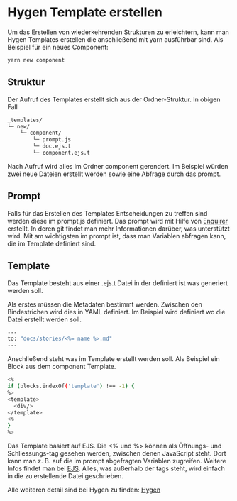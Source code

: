 # Hygen Template erstellen

Um das Erstellen von wiederkehrenden Strukturen zu erleichtern, kann man Hygen Templates erstellen die anschließend mit yarn ausführbar sind. Als Beispiel für ein neues Component:

```bash
yarn new component
```

## Struktur

Der Aufruf des Templates erstellt sich aus der Ordner-Struktur. In obigen Fall

```bash
_templates/
└─ new/
	└─ component/
		└─ prompt.js
		└─ doc.ejs.t
		└─ component.ejs.t
```

Nach Aufruf wird alles im Ordner component gerendert. Im Beispiel würden zwei neue Dateien erstellt werden sowie eine Abfrage durch das prompt.

## Prompt

Falls für das Erstellen des Templates Entscheidungen zu treffen sind werden diese im prompt.js definiert. Das prompt wird mit Hilfe von [Enquirer](https://github.com/enquirer/enquirer "Enquirer Github") erstellt. In deren git findet man mehr Informationen darüber, was unterstützt wird. Mit am wichtigsten im prompt ist, dass man Variablen abfragen kann, die im Template definiert sind.

## Template

Das Template besteht aus einer .ejs.t Datei in der definiert ist was generiert werden soll.

Als erstes müssen die Metadaten bestimmt werden. Zwischen den Bindestrichen wird dies in YAML definiert. Im Beispiel wird definiert wo die Datei erstellt werden soll.

```bash
---
to: "docs/stories/<%= name %>.md"
---
```

Anschließend steht was im Template erstellt werden soll. Als Beispiel ein Block aus dem component Template.

```bash
<%
if (blocks.indexOf('template') !== -1) {
%>
<template>
  <div/>
</template>
<%
}
%>
```

Das Template basiert auf EJS. Die <% und %> können als Öffnungs- und Schliessungs-tag gesehen werden, zwischen denen JavaScript steht. Dort kann man z. B. auf die im prompt abgefragten Variablen zugreifen. Weitere Infos findet man bei [EJS](https://ejs.co/ "EJS hompage"). Alles, was außerhalb der tags steht, wird einfach in die zu erstellende Datei geschrieben.

Alle weiteren detail sind bei Hygen zu finden: [Hygen](http://www.hygen.io/)
